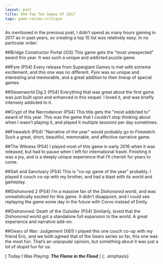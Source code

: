 ```yaml
---
layout: post
title: 994 Top Ten Games Of 2017
tags: game-review-critique
---
```

As mentioned in the previous post, I didn’t spend as many hours gaming in 2017 as in past years, so creating a top 10 list was relatively easy. In no particular order:

##Bridge Constructor Portal (iOS)
This game gets the "most unexpected" award this year. It was such a unique and addicted puzzle game.

##Pyre (PS4)
Every release from Supergiant Games is met with extreme excitement, and this one was no different. *Pyre* was so unique and interesting and memorable, and a great addition to their lineup of special games.

##Steamworld Dig 2 (PS4)
Everything that was great about the first game was just built upon and enhanced in this sequel. I loved it, and was briefly intensely addicted to it.

##Crypt of the Necrodancer (PS4)
This title gets the "most addicted to" award of this year. This was the game that I couldn’t stop thinking about when I wasn’t playing it, and played it multiple sessions per day sometimes.

##Firewatch (PS4)
"Narrative of the year" would probably go to *Firewatch*. Such a great, short, beautiful, memorable, and affective narrative game.

##The Witness (PS4)
I played most of this game in early 2016 when it was released, but had to pause when I left for international travel. Finishing it was a joy, and is a deeply unique experience that I’ll cherish for years to come.

##Salt and Sanctuary (PS4)
This is "co-op game of the year" probably. I played it couch co-op with my brother, and had a blast with its world and gameplay.

##Dishonored 2 (PS4)
I’m a massive fan of the *Dishonored* world, and was unrealistically excited for this game. It didn’t disappoint, and I could see replaying the game some day in the future with Corvo instead of Emily.

##Dishonored: Death of the Outsider (PS4)
Similarly, loved that the *Dishonored* world got a standalone full expansion to the world. A great experience and narrative add-on.

##Gears of War: Judgement (XB1)
I played this one couch co-op with my friend Eric, and we both agreed that of the Gears series so far, this one was the most fun. That’s an unpopular opinion, but something about it was just a lot of stupid fun for us.

[ Today I Was Playing: ***The Flame in the Flood*** ]
{: .emphasis}
